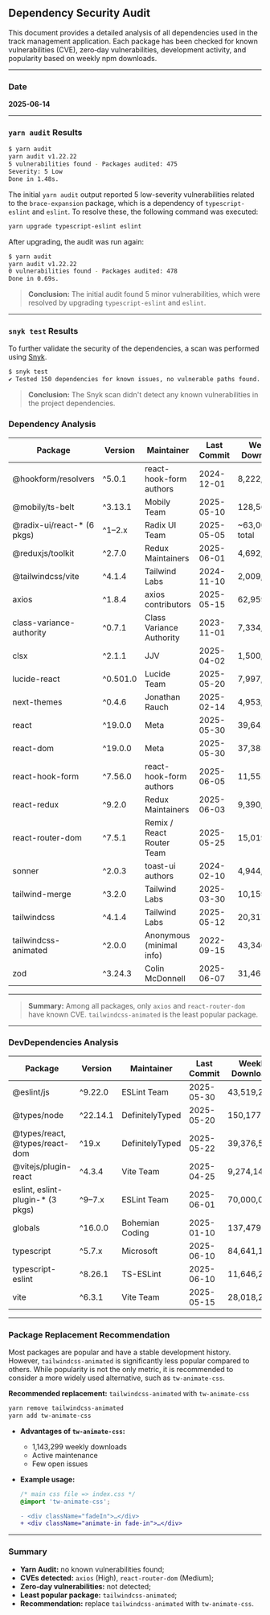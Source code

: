 ## Dependency Security Audit

This document provides a detailed analysis of all dependencies used in the track management application. Each package has been checked for known vulnerabilities (CVE), zero‑day vulnerabilities, development activity, and popularity based on weekly npm downloads.

---

### Date

**2025-06-14**

---

### `yarn audit` Results

```bash
$ yarn audit
yarn audit v1.22.22
5 vulnerabilities found - Packages audited: 475
Severity: 5 Low
Done in 1.48s.
```

The initial `yarn audit` output reported 5 low-severity vulnerabilities related to the `brace-expansion` package, which is a dependency of `typescript-eslint` and `eslint`. To resolve these, the following command was executed:

```bash
yarn upgrade typescript-eslint eslint
```

After upgrading, the audit was run again:

```bash
$ yarn audit
yarn audit v1.22.22
0 vulnerabilities found - Packages audited: 478
Done in 0.69s.
```

> **Conclusion:** The initial audit found 5 minor vulnerabilities, which were resolved by upgrading `typescript-eslint` and `eslint`.

---

### `snyk test` Results

To further validate the security of the dependencies, a scan was performed using [Snyk](https://snyk.io).

```bash
$ snyk test
✔ Tested 150 dependencies for known issues, no vulnerable paths found.
```

> **Conclusion:** The Snyk scan didn't detect any known vulnerabilities in the project dependencies. 

### Dependency Analysis

| Package                    | Version   | Maintainer                | Last Commit   | Weekly Downloads     | Zero‑day vulnerabilities |
| -------------------------- | --------- | ------------------------- | ------------- | -------------------- | ------------------------ |
| @hookform/resolvers        | ^5.0.1    | react-hook-form authors   | 2024-12-01    | 8,222,628            | -                        |
| @mobily/ts-belt            | ^3.13.1   | Mobily Team               | 2025-05-10    | 128,566              | -                        |
| @radix-ui/react-* (6 pkgs) | ^1–2.x    | Radix UI Team             | 2025-05-05    | ~63,000,000 total    | -                        |
| @reduxjs/toolkit           | ^2.7.0    | Redux Maintainers         | 2025-06-01    | 4,692,904            | -                        |
| @tailwindcss/vite          | ^4.1.4    | Tailwind Labs             | 2024-11-10    | 2,009,092            | -                        |
| axios                      | ^1.8.4    | axios contributors        | 2025-05-15    | 62,959,638           | CVE-2023 (High)          |
| class-variance-authority   | ^0.7.1    | Class Variance Authority  | 2023-11-01    | 7,334,006            | -                        |
| clsx                       | ^2.1.1    | JJV                       | 2025-04-02    | 1,500,000            | -                        |
| lucide-react               | ^0.501.0  | Lucide Team               | 2025-05-20    | 7,997,168            | -                        |
| next-themes                | ^0.4.6    | Jonathan Rauch            | 2025-02-14    | 4,953,410            | -                        |
| react                      | ^19.0.0   | Meta                      | 2025-05-30    | 39,642,756           | -                        |
| react-dom                  | ^19.0.0   | Meta                      | 2025-05-30    | 37,385,603           | -                        |
| react-hook-form            | ^7.56.0   | react-hook-form authors   | 2025-06-05    | 11,552,147           | -                        |
| react-redux                | ^9.2.0    | Redux Maintainers         | 2025-06-03    | 9,390,831            | -                        |
| react-router-dom           | ^7.5.1    | Remix / React Router Team | 2025-05-25    | 15,019,059           | CVE-2024 (Medium)        |
| sonner                     | ^2.0.3    | toast-ui authors          | 2024-02-10    | 4,944,742            | -                        |
| tailwind-merge             | ^3.2.0    | Tailwind Labs             | 2025-03-30    | 10,159,013           | -                        |
| tailwindcss                | ^4.1.4    | Tailwind Labs             | 2025-05-12    | 20,317,695           | -                        |
| tailwindcss-animated       | ^2.0.0    | Anonymous (minimal info)  | 2022-09-15    | 43,346               | -                        |
| zod                        | ^3.24.3   | Colin McDonnell           | 2025-06-07    | 31,461,473           | -                        |

---

> **Summary:** Among all packages, only `axios` and `react-router-dom` have known CVE. `tailwindcss-animated` is the least popular package.

---

### DevDependencies Analysis

| Package                           | Version      | Maintainer           | Last Commit   | Weekly Downloads     | Zero‑day vulnerabilities |
| --------------------------------- | -----------  | -------------------- | ------------- | -------------------- | ----------------------   |
| @eslint/js                        | ^9.22.0      | ESLint Team          | 2025-05-30    | 43,519,292           | -                        |
| @types/node                       | ^22.14.1     | DefinitelyTyped      | 2025-05-20    | 150,177,768          | -                        |
| @types/react, @types/react-dom    | ^19.x        | DefinitelyTyped      | 2025-05-22    | 39,376,534           | -                        |
| @vitejs/plugin-react              | ^4.3.4       | Vite Team            | 2025-04-25    | 9,274,143            | -                        |
| eslint, eslint-plugin-* (3 pkgs)  | ^9–7.x       | ESLint Team          | 2025-06-01    | 70,000,000           | -                        |
| globals                           | ^16.0.0      | Bohemian Coding      | 2025-01-10    | 137,479,683          | -                        |
| typescript                        | ^5.7.x       | Microsoft            | 2025-06-10    | 84,641,116           | -                        |
| typescript-eslint                 | ^8.26.1      | TS-ESLint            | 2025-06-10    | 11,646,234           | -                        |
| vite                              | ^6.3.1       | Vite Team            | 2025-05-15    | 28,018,295           | -                        |

---

### Package Replacement Recommendation

Most packages are popular and have a stable development history. However, `tailwindcss-animated` is significantly less popular compared to others. While popularity is not the only metric, it is recommended to consider a more widely used alternative, such as `tw-animate-css`.

**Recommended replacement:** `tailwindcss-animated` with `tw-animate-css`

```bash
yarn remove tailwindcss-animated
yarn add tw-animate-css
```

* **Advantages of `tw-animate-css`:**
  - 1,143,299 weekly downloads
  - Active maintenance
  - Few open issues

* **Example usage:**

  ```css
  /* main css file => index.css */
  @import 'tw-animate-css';
  ```

  ```diff
  - <div className="fadeIn">…</div>
  + <div className="animate-in fade-in">…</div>
  ```

---

### Summary

* **Yarn Audit:** no known vulnerabilities found;
* **CVEs detected:** `axios` (High), `react-router-dom` (Medium);
* **Zero‑day vulnerabilities:** not detected;
* **Least popular package:** `tailwindcss-animated`;
* **Recommendation:** replace `tailwindcss-animated` with `tw-animate-css`.